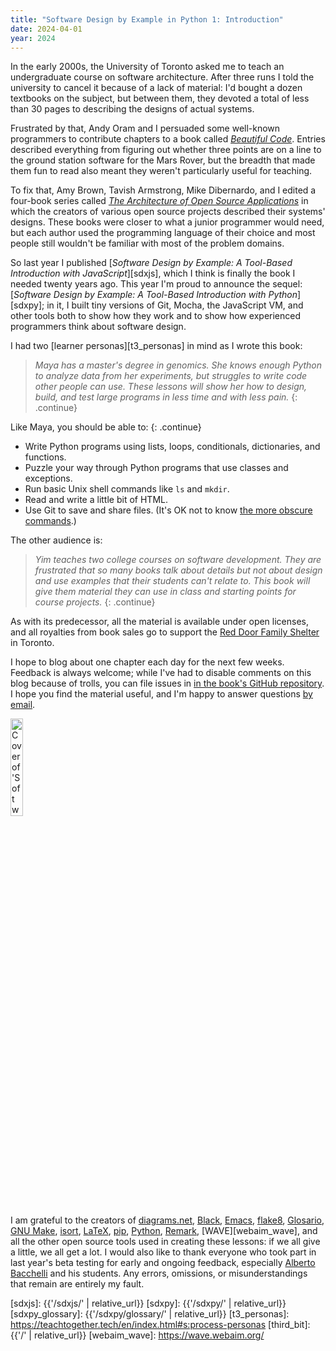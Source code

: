```yaml
---
title: "Software Design by Example in Python 1: Introduction"
date: 2024-04-01
year: 2024
---
```


In the early 2000s,
the University of Toronto asked me to teach an undergraduate course on software architecture.
After three runs I told the university to cancel it because of a lack of material:
I'd bought a dozen textbooks on the subject,
but between them,
they devoted a total of less than 30 pages to describing the designs of actual systems.

Frustrated by that,
Andy Oram and I persuaded some well-known programmers to contribute chapters
to a book called [*Beautiful Code*][bc].
Entries described everything from figuring out whether three points are on a line
to the ground station software for the Mars Rover,
but the breadth that made them fun to read
also meant they weren't particularly useful for teaching.

To fix that,
Amy Brown, Tavish Armstrong, Mike Dibernardo, and I
edited a four-book series called [*The Architecture of Open Source Applications*][aosa]
in which the creators of various open source projects described their systems' designs.
These books were closer to what a junior programmer would need,
but each author used the programming language of their choice
and most people still wouldn't be familiar with most of the problem domains.

So last year I published
[*Software Design by Example: A Tool-Based Introduction with JavaScript*][sdxjs],
which I think is finally the book I needed twenty years ago.
This year I'm proud to announce the sequel:
[*Software Design by Example: A Tool-Based Introduction with Python*][sdxpy];
in it,
I built tiny versions of Git, Mocha, the JavaScript VM, and other tools
both to show how they work
and to show how experienced programmers think about software design.

I had two [learner personas][t3_personas] in mind as I wrote this book:

> *Maya has a master's degree in genomics.
> She knows enough Python to analyze data from her experiments,
> but struggles to write code other people can use.
> These lessons will show her how to design, build, and test large programs
> in less time and with less pain.*
> {: .continue}

Like Maya, you should be able to:
{: .continue}

-   Write Python programs using lists, loops, conditionals, dictionaries, and functions.
-   Puzzle your way through Python programs that use classes and exceptions.
-   Run basic Unix shell commands like `ls` and `mkdir`.
-   Read and write a little bit of HTML.
-   Use Git to save and share files.
    (It's OK not to know [the more obscure commands][git_man_page_generator].)

The other audience is:

> *Yim teaches two college courses on software development.
> They are frustrated that so many books talk about details but not about design
> and use examples that their students can't relate to.
> This book will give them material they can use in class
> and starting points for course projects.*
> {: .continue}

As with its predecessor,
all the material is available under open licenses,
and all royalties from book sales go to support the [Red Door Family Shelter][red_door] in Toronto.

I hope to blog about one chapter each day for the next few weeks.
Feedback is always welcome;
while I've had to disable comments on this blog because of trolls,
you can file issues in [in the book's GitHub repository][book_repo].
I hope you find the material useful,
and I'm happy to answer questions [by email][contact].

<img src="{{'/sdxpy/sdxpy-cover.png' | relative_url}}" alt="Cover of 'Software Design by Example'" width="20%" class="centered">

I am grateful to the creators of [diagrams.net][diagrams_net],
[Black][black],
[Emacs][emacs],
[flake8][flake8],
[Glosario][glosario],
[GNU Make][gnu_make],
[isort][isort],
[LaTeX][latex],
[pip][pip],
[Python][python],
[Remark][remark],
[WAVE][webaim_wave],
and all the other open source tools used in creating these lessons:
if we all give a little,
we all get a lot.
I would also like to thank everyone who took part in last year's beta testing for early and ongoing feedback,
especially [Alberto Bacchelli][bacchelli_alberto] and his students.
Any errors, omissions, or misunderstandings that remain are entirely my fault.

[aosa]: https://aosabook.org/
[ark]: https://www.dmulholl.com/docs/ark/main/
[bacchelli_alberto]: https://sback.it/
[bc]: https://www.oreilly.com/library/view/beautiful-code/9780596510046/
[black]: https://black.readthedocs.io/
[book_repo]: https://github.com/gvwilson/sdxpy/
[contact]: mailto:{{site.author.email}}
[diagrams_net]: https://www.diagrams.net/
[emacs]: https://www.gnu.org/software/emacs/
[flake8]: https://flake8.pycqa.org/
[glosario]: https://github.com/carpentries/glosario
[git_man_page_generator]: https://git-man-page-generator.lokaltog.net/
[gnu_make]: https://www.gnu.org/software/make/
[isort]: https://pycqa.github.io/isort/
[latex]: https://www.latex-project.org/
[pip]: https://pip.pypa.io/
[python]: https://www.python.org/
[red_door]: https://www.reddoorshelter.ca/
[remark]: https://remarkjs.com/
[sdxjs]: {{'/sdxjs/' | relative_url}}
[sdxpy]: {{'/sdxpy/' | relative_url}}
[sdxpy_glossary]: {{'/sdxpy/glossary/' | relative_url}}
[t3_personas]: https://teachtogether.tech/en/index.html#s:process-personas
[third_bit]: {{'/' | relative_url}}
[webaim_wave]: https://wave.webaim.org/

